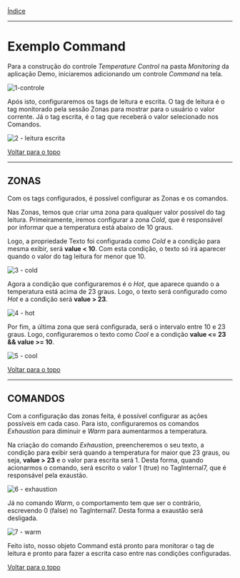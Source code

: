 [Índice](connections.md)

________________________________________

# Exemplo Command

Para a construção do controle *Temperature Control* na pasta *Monitoring* da aplicação Demo, iniciaremos adicionando um controle *Command* na tela.

![1-controle](https://cloud.githubusercontent.com/assets/26389485/24566287/4ed0ee32-162f-11e7-9116-131015fe2a34.png)

Após isto, configuraremos os tags de leitura e escrita. O tag de leitura é o tag monitorado pela sessão Zonas para mostrar para o usuário o valor corrente. Já o tag escrita, é o tag que receberá o valor selecionado nos Comandos.

![2 - leitura escrita](https://cloud.githubusercontent.com/assets/26389485/24566290/4edee29e-162f-11e7-997d-28a2211288e3.png)

[Voltar para o topo](command.md)

_______________________________________

## ZONAS

Com os tags configurados, é possível configurar as Zonas e os comandos.

Nas Zonas, temos que criar uma zona para qualquer valor possível do tag leitura.
Primeiramente, iremos configurar a zona *Cold*, que é responsável por informar que a temperatura está abaixo de 10 graus.

Logo, a propriedade Texto foi configurada como *Cold* e a condição para  mesma exibir, será **value < 10**.
Com esta condição, o texto só irá aparecer quando o valor do tag leitura for menor que 10.

![3 - cold](https://cloud.githubusercontent.com/assets/26389485/24566288/4ed5cfc4-162f-11e7-9626-9ad762961b6a.png)

Agora a condição que configuraremos é o *Hot*, que aparece quando o a temperatura está acima de 23 graus. Logo, o texto será configurado como *Hot* e a condição será **value > 23**.

![4 - hot](https://cloud.githubusercontent.com/assets/26389485/24566289/4eda9ab8-162f-11e7-8f29-98ccc2ab9e53.png)

Por fim, a última zona que será configurada, será o intervalo entre 10 e 23 graus. Logo, configuraremos o texto como *Cool* e a condição **value <= 23 && value >= 10**.

![5 - cool](https://cloud.githubusercontent.com/assets/26389485/24566284/4e7abf30-162f-11e7-840d-ee0f946c7e31.png)

[Voltar para o topo](command.md)

_______________________________________

## COMANDOS

Com a configuração das zonas feita, é possível configurar as ações possíveis em cada caso. Para isto, configuraremos os comandos *Exhaustion* para diminuir e *Warm* para aumentarmos a temperatura.

Na criação do comando *Exhaustion*, preencheremos o seu texto, a condição para exibir será quando a temperatura for maior que 23 graus, ou seja, **value > 23** e o valor para escrita será 1. Desta forma, quando acionarmos o comando, será escrito o valor 1 (true) no TagInternal7, que é responsável pela exaustão.

![6 - exhaustion](https://cloud.githubusercontent.com/assets/26389485/24566285/4e9d5bbc-162f-11e7-94de-d8f3e73cf251.png)

Já no comando *Warm*, o comportamento tem que ser o contrário, escrevendo 0 (false) no TagInternal7. Desta forma a exaustão será desligada.

![7 - warm](https://cloud.githubusercontent.com/assets/26389485/24566286/4ec13a78-162f-11e7-904c-93d0550a0966.png)

Feito isto, nosso objeto Command está pronto para monitorar o tag de leitura e pronto para fazer a escrita caso entre nas condições configuradas.

[Voltar para o topo](command.md)